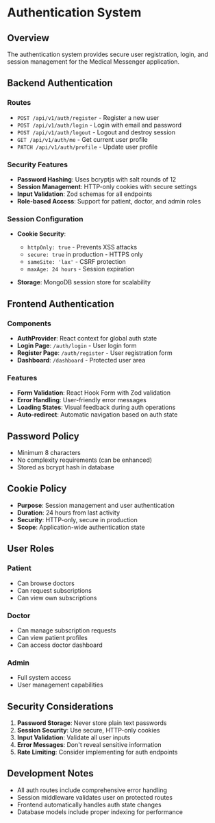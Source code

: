 # Authentication System

## Overview

The authentication system provides secure user registration, login, and session management for the Medical Messenger application.

## Backend Authentication

### Routes

- `POST /api/v1/auth/register` - Register a new user
- `POST /api/v1/auth/login` - Login with email and password
- `POST /api/v1/auth/logout` - Logout and destroy session
- `GET /api/v1/auth/me` - Get current user profile
- `PATCH /api/v1/auth/profile` - Update user profile

### Security Features

- **Password Hashing**: Uses bcryptjs with salt rounds of 12
- **Session Management**: HTTP-only cookies with secure settings
- **Input Validation**: Zod schemas for all endpoints
- **Role-based Access**: Support for patient, doctor, and admin roles

### Session Configuration

- **Cookie Security**:
  - `httpOnly: true` - Prevents XSS attacks
  - `secure: true` in production - HTTPS only
  - `sameSite: 'lax'` - CSRF protection
  - `maxAge: 24 hours` - Session expiration

- **Storage**: MongoDB session store for scalability

## Frontend Authentication

### Components

- **AuthProvider**: React context for global auth state
- **Login Page**: `/auth/login` - User login form
- **Register Page**: `/auth/register` - User registration form
- **Dashboard**: `/dashboard` - Protected user area

### Features

- **Form Validation**: React Hook Form with Zod validation
- **Error Handling**: User-friendly error messages
- **Loading States**: Visual feedback during auth operations
- **Auto-redirect**: Automatic navigation based on auth state

## Password Policy

- Minimum 8 characters
- No complexity requirements (can be enhanced)
- Stored as bcrypt hash in database

## Cookie Policy

- **Purpose**: Session management and user authentication
- **Duration**: 24 hours from last activity
- **Security**: HTTP-only, secure in production
- **Scope**: Application-wide authentication state

## User Roles

### Patient

- Can browse doctors
- Can request subscriptions
- Can view own subscriptions

### Doctor

- Can manage subscription requests
- Can view patient profiles
- Can access doctor dashboard

### Admin

- Full system access
- User management capabilities

## Security Considerations

1. **Password Storage**: Never store plain text passwords
2. **Session Security**: Use secure, HTTP-only cookies
3. **Input Validation**: Validate all user inputs
4. **Error Messages**: Don't reveal sensitive information
5. **Rate Limiting**: Consider implementing for auth endpoints

## Development Notes

- All auth routes include comprehensive error handling
- Session middleware validates user on protected routes
- Frontend automatically handles auth state changes
- Database models include proper indexing for performance
